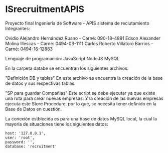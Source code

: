 # ISrecruitmentAPIS
Proyecto final Ingeniería de Software - APIS sistema de reclutamiento
Integrantes:

Ovidio Alejandro Hernández Ruano    -   Carné: 090-18-4891 
Edson Alexander Molina Illescas     –   Carné: 0494-03-1111
Carlos Roberto Villatoro Barrios    –   Carné: 0494-16-12883

Lenguaje de programación: JavaScript 
NodeJS
MySQL

En la carpeta databe se encuentran los siguientes archivos:

"Definición DB y tablas"
En este archivo se encuentra la creación de la base de datos y sus respectivas tablas.

"SP para guardar Compañias"
Este script se debe ejecutar ya que existe una ruta para crear nuevas empresas.
Y la creación de las nuevas empresas ejecuta este Store Procedure, por lo que, se necesita tener definido en la Base de Datos en cuestión.

La conexión estblecida es para una base de datos MySQL local, la cual la mayoría de situaciones tiene los siguientes datos:

    host: '127.0.0.1',
    user: 'root',
    password: '',
    database: 'recruitment'

